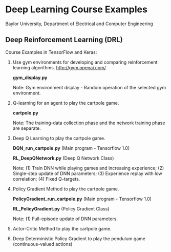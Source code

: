 # Deep Learning Course Examples
Baylor University, Department of Electrical and Computer Engineering

## Deep Reinforcement Learning (DRL)

Course Examples in TensorFlow and Keras:

1. Use gym environments for developing and comparing reinforcement learning algorithms. 
   http://gym.openai.com/
   
   **gym_display.py**  
   
   Note: Gym environment display - Random operation of the selected gym environment.
   

2. Q-learning for an agent to play the cartpole game.
   
   **cartpole.py**
   
   Note: The training-data collection phase and the network training phase are separate.
   
   
3. Deep Q Learning to play the cartpole game.
   
   **DQN_run_cartpole.py**  (Main program - Tensorflow 1.0)
   
   **RL_DeepQNetwork.py**  (Deep Q Network Class)
   
   Note: (1) Train DNN while playing games and increasing experience; (2) Single-step update of DNN parameters; (3) Experience replay with low correlation; (4) Fixed Q-targets.
   

4. Policy Gradient Method to play the cartpole game.

   **PolicyGradient_run_cartpole.py**  (Main program - Tensorflow 1.0)
   
   **RL_PolicyGradient.py**  (Policy Gradient Class)
   
   Note: (1) Full-episode update of DNN parameters.
   
   
5. Actor-Critic Method to play the cartpole game.


6. Deep Deterministic Policy Gradient to play the pendulum game (continuous-valued actions)
